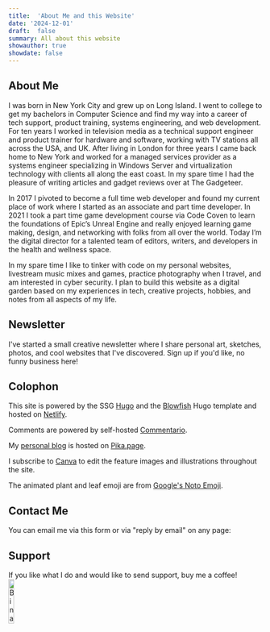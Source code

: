```yaml
---
title:  'About Me and this Website'
date: '2024-12-01'
draft:  false
summary: All about this website
showauthor: true
showdate: false
---
```


## About Me

I was born in New York City and grew up on Long Island. I went to college to get my bachelors in Computer Science and find my way into a career of tech support, product training, systems engineering, and web development. For ten years I worked in television media as a technical support engineer and product trainer for hardware and software, working with TV stations all across the USA, and UK. After living in London for three years I came back home to New York and worked for a managed services provider as a systems engineer specializing in Windows Server and virtualization technology with clients all along the east coast. In my spare time I had the pleasure of writing articles and gadget reviews over at The Gadgeteer.

In 2017 I pivoted to become a full time web developer and found my current place of work where I started as an associate and part time developer. In 2021 I took a part time game development course via Code Coven to learn the foundations of Epic’s Unreal Engine and really enjoyed learning game making, design, and networking with folks from all over the world. Today I’m the digital director for a talented team of editors, writers, and developers in the health and wellness space.

In my spare time I like to tinker with code on my personal websites, livestream music mixes and games, practice photography when I travel, and am interested in cyber security. I plan to build this website as a digital garden based on my experiences in tech, creative projects, hobbies, and notes from all aspects of my life.

## Newsletter

I've started a small creative newsletter where I share personal art, sketches, photos, and cool websites that I've discovered. Sign up if you'd like, no funny business here!

<div style="display: none" class="pb-subscribe-form" data-org="5b1634bb-36a2-477a-96eb-d04ff16b5b7a" data-description="Subscribe for a letter from me to your inbox 💌" data-description-color="inherit" data-email-input-placeholder="Enter Email Address" data-submit-button-label="Subscribe" data-submit-button-text-color="inherit" data-submit-button-background-color="inherit" data-confirmation-title="You're In" data-confirmation-msg="Thank you for subscribing!" data-background-color="inherit" data-use-my-website-font="true"></div><script async src=https://pencilbooth.com/scripts/embed.js></script>

## Colophon

This site is powered by the SSG [Hugo](https://gohugo.io) and the [Blowfish](https://blowfish.page) Hugo template and hosted on [Netlify](https://app.netlify.com/).

Comments are powered by self-hosted [Commentario](https://comentario.app/). 

My [personal blog](https://blog.binarydigit.city) is hosted on [Pika.page](https://pika.page).

I subscribe to [Canva](https://canva.com) to edit the feature images and illustrations throughout the site.

The animated plant and leaf emoji are from [Google's Noto Emoji](https://googlefonts.github.io/noto-emoji-animation/).

## Contact Me

You can email me via this form or via "reply by email" on any page:

<script data-letterbirduser="binarydigit" data-showheader="true" src="https://letterbird.co/embed/v1.js"></script>


## Support

If you like what I do and would like to send support, buy me a coffee! <a href="https://ko-fi.com/binarydigit" target="_blank"><img class="nozoom" src="https://binarycdn.b-cdn.net/sparklemug.gif" alt="BinaryDigit on ko-fi.com" width="15%"></a>